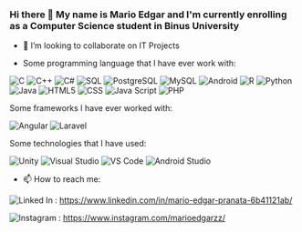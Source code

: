 ### Hi there 👋 My name is Mario Edgar and I'm currently enrolling as a Computer Science student in Binus University

<!--
**marioedgarzz/marioedgarzz** is a ✨ _special_ ✨ repository because its `README.md` (this file) appears on your GitHub profile.

Here are some ideas to get you started:

- 🔭 I’m currently working on ...
- 🌱 I’m currently learning ...
- 👯 I’m looking to collaborate on ...
- 🤔 I’m looking for help with ...
- 💬 Ask me about ...
- 📫 How to reach me: ...
- 😄 Pronouns: ...
- ⚡ Fun fact: ...
-->


- 👯 I’m looking to collaborate on IT Projects

- Some programming language that I have ever work with:

![C](https://img.shields.io/badge/-C-000000?logo=c)
![C++](https://img.shields.io/badge/-C++-000000?logo=c%2b%2b)
![C#](https://img.shields.io/badge/-C%23-000000?logo=c-sharp)
![SQL](https://img.shields.io/badge/-SQL-000000?logo=microsoft-sql-server)
![PostgreSQL](https://img.shields.io/badge/-PostgreSQL-000000?logo=postgreSQL)
![MySQL](https://img.shields.io/badge/-MySQL-000000?logo=MySQL)
![Android](https://img.shields.io/badge/-Android-000000?logo=android)
![R](https://img.shields.io/badge/-R-000000?logo=r)
![Python](https://img.shields.io/badge/-Python-000000?logo=python)
![Java](https://img.shields.io/badge/-Java-000000?logo=Java)
![HTML5](https://img.shields.io/badge/-HTML5-000000?logo=HTML5)
![CSS](https://img.shields.io/badge/-CSS-000000?logo=CSS3)
![Java Script](https://img.shields.io/badge/-JS-000000?logo=JavaScript)
![PHP](https://img.shields.io/badge/-PHP-000000?logo=PHP)

Some frameworks I have ever worked with:

![Angular](https://img.shields.io/badge/-Angular-000000?logo=Angular)
![Laravel](https://img.shields.io/badge/-Laravel-000000?logo=Laravel)

Some technologies that I have used:

![Unity](https://img.shields.io/badge/-Unity-000000?logo=unity)
![Visual Studio](https://img.shields.io/badge/-Visual%20Studio-000000?logo=visual-studio)
![VS Code](https://img.shields.io/badge/-VS%20Code-000000?logo=visual-studio-code)
![Android Studio](https://img.shields.io/badge/-Android%20Studio-000000?logo=android-studio)

- 📫 How to reach me: 

![Linked In](https://img.shields.io/badge/-Linked%20In-blue?logo=LinkedIn) : https://www.linkedin.com/in/mario-edgar-pranata-6b41121ab/

![Instagram](https://img.shields.io/badge/-Instagram-purple?logo=Instagram) : https://www.instagram.com/marioedgarzz/

